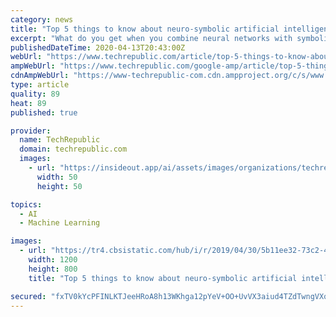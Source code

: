 ```yaml
---
category: news
title: "Top 5 things to know about neuro-symbolic artificial intelligence"
excerpt: "What do you get when you combine neural networks with symbolic AI? The answer is: Neuro-symbolic artificial intelligence. Tom Merritt lists five things you should know about it. You hear a lot about neural networks and deep learning these days. They can do a lot of impressive things like create pictures of cats that never existed and other ..."
publishedDateTime: 2020-04-13T20:43:00Z
webUrl: "https://www.techrepublic.com/article/top-5-things-to-know-about-neuro-symbolic-artificial-intelligence/"
ampWebUrl: "https://www.techrepublic.com/google-amp/article/top-5-things-to-know-about-neuro-symbolic-artificial-intelligence/"
cdnAmpWebUrl: "https://www-techrepublic-com.cdn.ampproject.org/c/s/www.techrepublic.com/google-amp/article/top-5-things-to-know-about-neuro-symbolic-artificial-intelligence/"
type: article
quality: 89
heat: 89
published: true

provider:
  name: TechRepublic
  domain: techrepublic.com
  images:
    - url: "https://insideout.app/ai/assets/images/organizations/techrepublic.com-50x50.jpg"
      width: 50
      height: 50

topics:
  - AI
  - Machine Learning

images:
  - url: "https://tr4.cbsistatic.com/hub/i/r/2019/04/30/5b11ee32-73c2-44a4-8b2b-3e5f9e608f39/resize/1200x/597423bf50db8a7114b211dfeb791671/istock-889289314azure.jpg"
    width: 1200
    height: 800
    title: "Top 5 things to know about neuro-symbolic artificial intelligence"

secured: "fxTV0kYcPFINLKTJeeHRoA8h13WKhga12pYeV+OO+UvVX3aiud4TZdTwngVXqrAvxvz3yX6GTk3AAtE40JTK3d/rz3R0I/1l1Gaa/RYNWzY8xiF4pfNssOu0/TMUqPvH0SCSisMSnNyngl8yz86QfIBa3uxrmfOaKm3NjSjyhKEgOX3/UYPpB0UJyw09QdfwAve1gIC3QmKMMZj1iqnSSBcLuZWos8s5NgW2LSuzVBm+WYt5LIfk6OJwOKWLmb5/Xy/u+h/A9nIyCWVW5ONxQr59h+FRMp4kK6dDMOhNle/2eRlTpRh9IsVJhzd8rJ4G;t3sNucCdja1ekb6MObuWpQ=="
---
```


